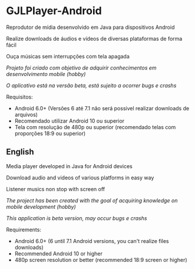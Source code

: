 # GJLPlayer-Android

Reprodutor de mídia desenvolvido em Java para dispositivos Android

Realize downloads de áudios e vídeos de diversas plataformas de forma fácil

Ouça músicas sem interrupções com tela apagada

*Projeto foi criado com objetivo de adquirir conhecimentos em desenvolvimento mobile (hobby)*

*O aplicativo está na versão beta, está sujeito a ocorrer bugs e crashs*

Requisitos:

* Android 6.0+ (Versões 6 até 7.1 não será possivel realizar downloads de arquivos)
* Recomendado utilizar Android 10 ou superior
* Tela com resolução de 480p ou superior (recomendado telas com proporções 18:9 ou superior)

## English

Media player developed in Java for Android devices

Download audio and videos of various platforms in easy way

Listener musics non stop with screen off

*The project has been created with the goal of acquiring knowledge on mobile development (hobby)*

*This application is beta version, may occur bugs e crashs*

Requirements:

* Android 6.0+ (6 until 7.1 Android versions, you can't realize files downloads)
* Recommended Android 10 or higher
* 480p screen resolution or better (recommended 18:9 screen or higher)


